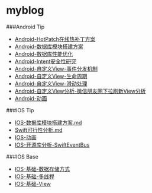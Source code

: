 # myblog
###Android Tip
* [Android-HotPatch在线热补丁方案](https://github.com/ancode-cn/myblog/blob/master/android_tip/Android-HotPatch%E5%9C%A8%E7%BA%BF%E7%83%AD%E8%A1%A5%E4%B8%81%E6%96%B9%E6%A1%88.md)
* [Android-数据库模块搭建方案](https://github.com/ancode-cn/myblog/blob/master/android_tip/Android-%E6%95%B0%E6%8D%AE%E5%BA%93%E6%A8%A1%E5%9D%97%E6%90%AD%E5%BB%BA%E6%96%B9%E6%A1%88.md)
* [Android-数据库性能优化]()
* [Android-Intent安全性研究]()
* [Android-自定义View-事件分发机制]()
* [Android-自定义View-生命周期]()
* [Android-自定义View-滑动处理]()
* [Android-自定义View分析-微信朋友圈下拉刷新View分析]()
* [Android-动画]()

###IOS Tip
* [IOS-数据库模块搭建方案.md](https://github.com/ancode-cn/myblog/blob/master/ios_tip/IOS-%E6%95%B0%E6%8D%AE%E5%BA%93%E6%A8%A1%E5%9D%97%E6%90%AD%E5%BB%BA%E6%96%B9%E6%A1%88.md)
* [Swift可行性分析.md](https://github.com/ancode-cn/myblog/blob/master/ios_tip/Swift%E5%8F%AF%E8%A1%8C%E6%80%A7%E5%88%86%E6%9E%90.md)
* [IOS-动画]()
* [IOS-开源库分析-SwiftEventBus]()

###IOS Base
* [IOS-基础-数据存储方式](https://github.com/ancode-cn/myblog/blob/master/ios_base/IOS-%E5%9F%BA%E7%A1%80-%E6%95%B0%E6%8D%AE%E5%AD%98%E5%82%A8%E6%96%B9%E5%BC%8F.md)
* [IOS-基础-多线程](https://github.com/ancode-cn/myblog/blob/master/ios_base/IOS-%E5%9F%BA%E7%A1%80-%E5%A4%9A%E7%BA%BF%E7%A8%8B.md)
* [IOS-基础-View](https://github.com/ancode-cn/myblog/blob/master/ios_base/IOS-%E5%9F%BA%E7%A1%80-View.md)
